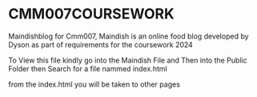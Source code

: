 # CMM007COURSEWORK
Maindishblog for Cmm007, Maindish is an online food blog developed by Dyson as part of requirements for the coursework 2024

To View this file kindly go into the Maindish File and Then into the Public Folder then Search for a file nammed  index.html

from the index.html you will be taken to other pages

